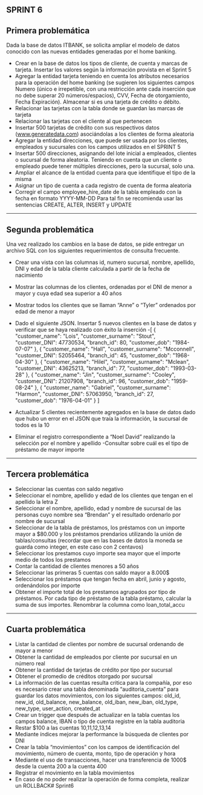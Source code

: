 SPRINT 6
----------------
Primera problemática
---------------------------
Dada la base de datos ITBANK, se solicita ampliar el modelo de datos
conocido con las nuevas entidades generadas por el home banking.
- Crear en la base de datos los tipos de cliente, de cuenta y marcas de
tarjeta. Insertar los valores según la información provista en el Sprint
5
- Agregar la entidad tarjeta teniendo en cuenta los atributos
necesarios para la operación del home banking (se sugieren los
siguientes campos Numero (único e irrepetible, con una restricción
ante cada inserción que no debe superar 20 números/espacios), CVV,
Fecha de otorgamiento, Fecha Expiración). Almacenar si es una
tarjeta de crédito o débito.
- Relacionar las tarjetas con la tabla donde se guardan las marcas de
tarjeta
- Relacionar las tarjetas con el cliente al que pertenecen
- Insertar 500 tarjetas de crédito con sus respectivos datos
(www.generatedata.com) asociándolas a los clientes de forma
aleatoria
- Agregar la entidad direcciones, que puede ser usada por los clientes,
empleados y sucursales con los campos utilizados en el SPRINT 5
- Insertar 500 direcciones, asignando del lote inicial a empleados,
clientes o sucursal de forma aleatoria. Teniendo en cuenta que un
cliente o empleado puede tener múltiples direcciones, pero la
sucursal, solo una.
- Ampliar el alcance de la entidad cuenta para que identifique el tipo de
la misma
- Asignar un tipo de cuenta a cada registro de cuenta de forma
aleatoria
- Corregir el campo employee_hire_date de la tabla empleado con la
fecha en formato YYYY-MM-DD
Para tal fin se recomienda usar las sentencias CREATE, ALTER, INSERT y
UPDATE

-------------
Segunda problemática
---------------
Una vez realizado los cambios en la base de datos, se pide entregar un archivo SQL
con los siguientes requerimientos de consulta frecuente.

- Crear una vista con las columnas id, numero sucursal, nombre, apellido, DNI
y edad de la tabla cliente calculada a partir de la fecha de nacimiento
- Mostrar las columnas de los clientes, ordenadas por el DNI de menor
a mayor y cuya edad sea superior a 40 años
- Mostrar todos los clientes que se llaman “Anne” o “Tyler” ordenados
por edad de menor a mayor
- Dado el siguiente JSON. Insertar 5 nuevos clientes en la base de datos y
verificar que se haya realizado con éxito la inserción
-[
{
"customer_name": "Lois",
"customer_surname": "Stout",
"customer_DNI": 47730534,
"branch_id": 80,
"customer_dob": "1984-07-07"
},
{
"customer_name": "Hall",
"customer_surname": "Mcconnell",
"customer_DNI": 52055464,
"branch_id": 45,
"customer_dob": "1968-04-30"
},
{
"customer_name": "Hilel",
"customer_surname": "Mclean",
"customer_DNI": 43625213,
"branch_id": 77,
"customer_dob": "1993-03-28"
},
{
"customer_name": "Jin",
"customer_surname": "Cooley",
"customer_DNI": 21207908,
"branch_id": 96,
"customer_dob": "1959-08-24"
},
{
"customer_name": "Gabriel",
"customer_surname": "Harmon",
"customer_DNI": 57063950,
"branch_id": 27,
"customer_dob": "1976-04-01"
}
]

- Actualizar 5 clientes recientemente agregados en la base de datos dado que
hubo un error en el JSON que traía la información, la sucursal de todos es
la 10
- Eliminar el registro correspondiente a “Noel David” realizando la selección
por el nombre y apellido
-Consultar sobre cuál es el tipo de préstamo de mayor importe

------------------------
Tercera problemática
-----------------------
- Seleccionar las cuentas con saldo negativo
- Seleccionar el nombre, apellido y edad de los clientes que tengan en el
apellido la letra Z
- Seleccionar el nombre, apellido, edad y nombre de sucursal de las personas
cuyo nombre sea “Brendan” y el resultado ordenarlo por nombre de
sucursal
- Seleccionar de la tabla de préstamos, los préstamos con un importe mayor
a $80.000 y los préstamos prendarios utilizando la unión de
tablas/consultas (recordar que en las bases de datos la moneda se guarda
como integer, en este caso con 2 centavos)
- Seleccionar los prestamos cuyo importe sea mayor que el importe medio de
todos los prestamos
- Contar la cantidad de clientes menores a 50 años
- Seleccionar las primeras 5 cuentas con saldo mayor a 8.000$
- Seleccionar los préstamos que tengan fecha en abril, junio y agosto,
ordenándolos por importe
- Obtener el importe total de los prestamos agrupados por tipo de préstamos.
Por cada tipo de préstamo de la tabla préstamo, calcular la suma de sus
importes. Renombrar la columna como loan_total_accu

-------------
Cuarta problemática
-----------
- Listar la cantidad de clientes por nombre de sucursal ordenando de mayor
a menor
- Obtener la cantidad de empleados por cliente por sucursal en un número
real
- Obtener la cantidad de tarjetas de crédito por tipo por sucursal
- Obtener el promedio de créditos otorgado por sucursal
- La información de las cuentas resulta critica para la compañía, por eso es
necesario crear una tabla denominada “auditoria_cuenta” para guardar los
datos movimientos, con los siguientes campos: old_id, new_id, old_balance,
new_balance, old_iban, new_iban, old_type, new_type, user_action,
created_at
- Crear un trigger que después de actualizar en la tabla cuentas los
campos balance, IBAN o tipo de cuenta registre en la tabla auditoria
- Restar $100 a las cuentas 10,11,12,13,14
- Mediante índices mejorar la performance la búsqueda de clientes por DNI
- Crear la tabla “movimientos” con los campos de identificación del
movimiento, número de cuenta, monto, tipo de operación y hora
- Mediante el uso de transacciones, hacer una transferencia de 1000$
desde la cuenta 200 a la cuenta 400
- Registrar el movimiento en la tabla movimientos
- En caso de no poder realizar la operación de forma completa, realizar
un ROLLBACK# Sprint6
